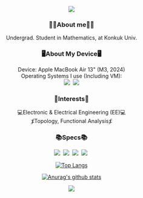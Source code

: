 <p align='center'>
<img src=https://capsule-render.vercel.app/api?type=waving&height=300&color=gradient&text=Hi!&textBg=false&section=header&reversal=false>
</p>

<h3 align='center'>
    <Strong>🧑‍💻About me🧑‍💻</Strong>
</h3>
<p align='center'>
Undergrad. Student in Mathematics, at Konkuk Univ.
</p>

<h3 align='center'>
    <Strong>🖥About My Device🖥</Strong>
</h3>
<p align='center'>
Device: Apple MacBook Air 13" (M3, 2024)
<br> Operating Systems I use (Including VM):
<br><img src='https://img.shields.io/badge/macOS-000000?style=for-the-badge&logo=apple&logoColor=white'>&nbsp
<img src='https://img.shields.io/badge/Gentoo Linux-54487A?style=for-the-badge&logo=Gentoo&logoColor=white'>
</p>

<h3 align='center'>
    <Strong>🤔Interests🤔</Strong>
</h3>
<p align='center'>
💻Electronic & Electrical Engineering (EE)💻
<br>
⨋Topology, Functional Analysis⨋
</p>

<h3 align='center'>
    <Strong>📚Specs📚</Strong>
</h3>
<p align='center'>
  <img src="https://img.shields.io/badge/C-A8B9CC?style=rounded-square&logo=C&logoColor=white"/></a>&nbsp
  <img src="https://img.shields.io/badge/Rust-000000?style=rounded-square&logo=Rust&logoColor=white"/></a>&nbsp
  <img src="https://img.shields.io/badge/Python-3766AB?style=rounded-square&logo=Python&logoColor=white"/></a>&nbsp 
  <img src="https://img.shields.io/badge/ASM-FCC624?style=rounded-square&logo=linux&logoColor=white"/></a>&nbsp 
</p>

<div align='center'>

[![Top Langs](https://github-readme-stats.vercel.app/api/top-langs/?username=0mem)](https://github.com/anuraghazra/github-readme-stats)
</div>

<div align='center'>

[![Anurag's github stats](https://github-readme-stats.vercel.app/api?username=0mem)](https://github.com/anuraghazra/github-readme-stats)
</div>

<p align='center'>
<a href="https://hits.seeyoufarm.com"><img src="https://hits.seeyoufarm.com/api/count/incr/badge.svg?url=https%3A%2F%2Fgithub.com%2F0mem%2Fhit-counter&count_bg=%2379C83D&title_bg=%23555555&icon=github.svg&icon_color=%23E7E7E7&title=hits&edge_flat=false"/></a>
</p>
